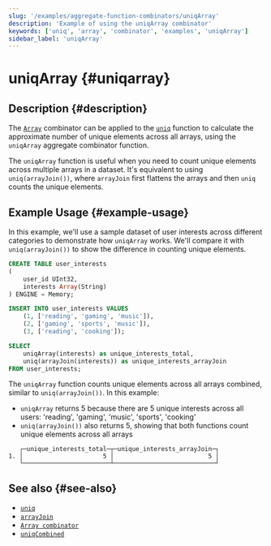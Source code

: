 ```yaml
---
slug: '/examples/aggregate-function-combinators/uniqArray'
description: 'Example of using the uniqArray combinator'
keywords: ['uniq', 'array', 'combinator', 'examples', 'uniqArray']
sidebar_label: 'uniqArray'
---
```


# uniqArray {#uniqarray}

## Description {#description}

The [`Array`](/sql-reference/aggregate-functions/combinators#-array) combinator 
can be applied to the [`uniq`](/sql-reference/aggregate-functions/reference/uniq)
function to calculate the approximate number of unique elements across all arrays, 
using the `uniqArray` aggregate combinator function.

The `uniqArray` function is useful when you need to count unique elements across 
multiple arrays in a dataset. It's equivalent to using `uniq(arrayJoin())`, where 
`arrayJoin` first flattens the arrays and then `uniq` counts the unique elements.

## Example Usage {#example-usage}

In this example, we'll use a sample dataset of user interests across different 
categories to demonstrate how `uniqArray` works. We'll compare it with 
`uniq(arrayJoin())` to show the difference in counting unique elements.

```sql title="Query"
CREATE TABLE user_interests
(
    user_id UInt32,
    interests Array(String)
) ENGINE = Memory;

INSERT INTO user_interests VALUES
    (1, ['reading', 'gaming', 'music']),
    (2, ['gaming', 'sports', 'music']),
    (3, ['reading', 'cooking']);

SELECT 
    uniqArray(interests) as unique_interests_total,
    uniq(arrayJoin(interests)) as unique_interests_arrayJoin
FROM user_interests;
```

The `uniqArray` function counts unique elements across all arrays combined, similar to `uniq(arrayJoin())`. 
In this example:
- `uniqArray` returns 5 because there are 5 unique interests across all users: 'reading', 'gaming', 'music', 'sports', 'cooking'
- `uniq(arrayJoin())` also returns 5, showing that both functions count unique elements across all arrays

```response title="Response"
   ┌─unique_interests_total─┬─unique_interests_arrayJoin─┐
1. │                      5 │                          5 │
   └────────────────────────┴────────────────────────────┘
```

## See also {#see-also}
- [`uniq`](/sql-reference/aggregate-functions/reference/uniq)
- [`arrayJoin`](/sql-reference/functions/array-functions#arrayjoin)
- [`Array combinator`](/sql-reference/aggregate-functions/combinators#-array)
- [`uniqCombined`](/sql-reference/aggregate-functions/reference/uniqcombined)
